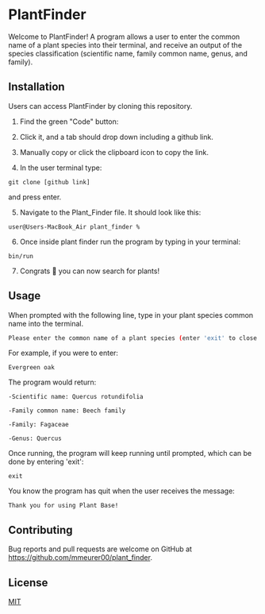 # PlantFinder

Welcome to PlantFinder! A program allows a user to enter the common name of a plant species into their terminal, and receive an output of the species classification (scientific name, family common name, genus, and family). 

## Installation
Users can access PlantFinder by cloning this repository. 

1. Find the green "Code" button:

2. Click it, and a tab should drop down including a github link.

3. Manually copy or click the clipboard icon to copy the link.

4. In the user terminal type:
```
git clone [github link]
```
and press enter.

5. Navigate to the Plant_Finder file. It should look like this:
```
user@Users-MacBook_Air plant_finder % 
```
6. Once inside plant finder run the program by typing in your terminal:
```
bin/run
```
7. Congrats 🎉 you can now search for plants!
## Usage
When prompted with the following line, type in your plant species common name into the terminal.
```bash
Please enter the common name of a plant species (enter 'exit' to close program):
```
For example, if you were to enter:
```
Evergreen oak
```
The program would return:
```
-Scientific name: Quercus rotundifolia 

-Family common name: Beech family 

-Family: Fagaceae

-Genus: Quercus 
```
Once running, the program will keep running until prompted, which can be done by entering 'exit':
```
exit
```
You know the program has quit when the user receives the message:
```
Thank you for using Plant Base!
```

## Contributing

Bug reports and pull requests are welcome on GitHub at https://github.com/mmeurer00/plant_finder.

## License

[MIT](https://github.com/mmeurer00/plant_finder/blob/main/LICENSE)
 